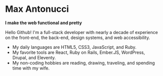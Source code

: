 # Max Antonucci

**I make the web functional and pretty**

Hello Github! I'm a full-stack developer with nearly a decade of experience on the front-end, the back-end, design systems, and web accessibility.

* My daily languages are HTML5, CSS3, JavaScript, and Ruby.
* My favorite tools are React, Ruby on Rails, Ember.JS, WordPress, Drupal, and Eleventy.
* My non-coding hobbies are reading, drawing, traveling, and spending time with my wife.
